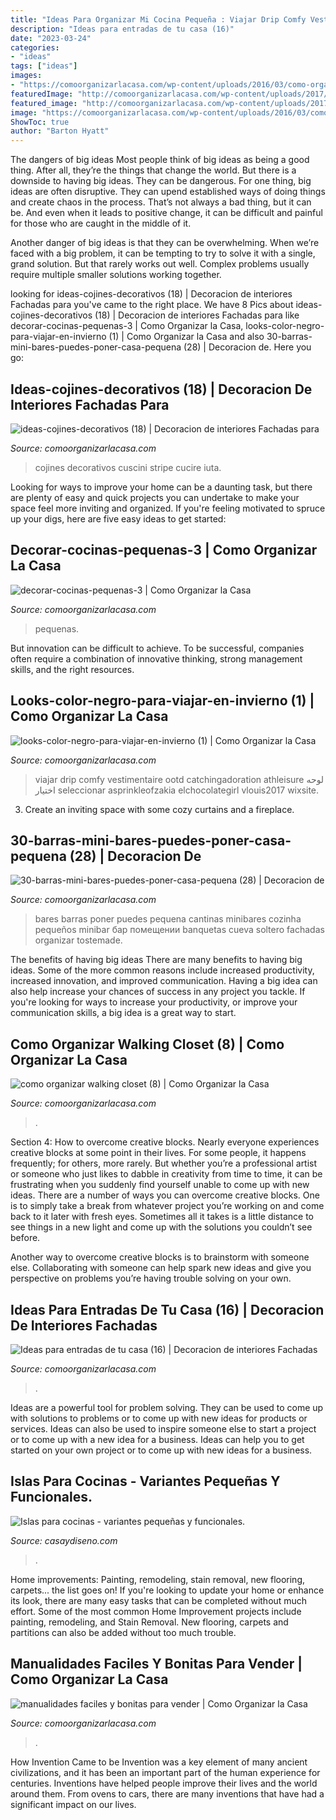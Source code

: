 ```yaml
---
title: "Ideas Para Organizar Mi Cocina Pequeña : Viajar Drip Comfy Vestimentaire Ootd Catchingadoration Athleisure لوحه اختيار Seleccionar Asprinkleofzakia Elchocolategirl Vlouis2017 Wixsite"
description: "Ideas para entradas de tu casa (16)"
date: "2023-03-24"
categories:
- "ideas"
tags: ["ideas"]
images:
- "https://comoorganizarlacasa.com/wp-content/uploads/2016/03/como-organizar-walking-closet-8-225x300.jpg"
featuredImage: "http://comoorganizarlacasa.com/wp-content/uploads/2017/03/30-barras-mini-bares-puedes-poner-casa-pequena-28.jpg"
featured_image: "http://comoorganizarlacasa.com/wp-content/uploads/2017/03/30-barras-mini-bares-puedes-poner-casa-pequena-28.jpg"
image: "https://comoorganizarlacasa.com/wp-content/uploads/2016/03/como-organizar-walking-closet-8-225x300.jpg"
ShowToc: true
author: "Barton Hyatt"
---
```



The dangers of big ideas
Most people think of big ideas as being a good thing. After all, they’re the things that change the world. But there is a downside to having big ideas. They can be dangerous.
For one thing, big ideas are often disruptive. They can upend established ways of doing things and create chaos in the process. That’s not always a bad thing, but it can be. And even when it leads to positive change, it can be difficult and painful for those who are caught in the middle of it.

Another danger of big ideas is that they can be overwhelming. When we’re faced with a big problem, it can be tempting to try to solve it with a single, grand solution. But that rarely works out well. Complex problems usually require multiple smaller solutions working together.

	

		
looking for ideas-cojines-decorativos (18) | Decoracion de interiores Fachadas para you've came to the right place. We have 8 Pics about ideas-cojines-decorativos (18) | Decoracion de interiores Fachadas para like decorar-cocinas-pequenas-3 | Como Organizar la Casa, looks-color-negro-para-viajar-en-invierno (1) | Como Organizar la Casa and also 30-barras-mini-bares-puedes-poner-casa-pequena (28) | Decoracion de. Here you go:
		
    
## Ideas-cojines-decorativos (18) | Decoracion De Interiores Fachadas Para

<img loading=lazy src="http://comoorganizarlacasa.com/wp-content/uploads/2015/07/ideas-cojines-decorativos-18.jpg" onerror="this.onerror=null;this.src='https://tse3.mm.bing.net/th?id=OIP.zsy-EvQ3Epiu6EzW8v_XHgHaFB&amp;pid=15.1';" alt="ideas-cojines-decorativos (18) | Decoracion de interiores Fachadas para">

_Source: comoorganizarlacasa.com_

>cojines decorativos cuscini stripe cucire iuta. 

	

Looking for ways to improve your home can be a daunting task, but there are plenty of easy and quick projects you can undertake to make your space feel more inviting and organized. If you're feeling motivated to spruce up your digs, here are five easy ideas to get started: 

    
## Decorar-cocinas-pequenas-3 | Como Organizar La Casa

<img loading=lazy src="https://comoorganizarlacasa.com/wp-content/uploads/2015/07/decorar-cocinas-pequenas-3.jpg" onerror="this.onerror=null;this.src='https://tse4.mm.bing.net/th?id=OIP.jgH6fD8oIFB_zjeh5_TgZgHaJ4&amp;pid=15.1';" alt="decorar-cocinas-pequenas-3 | Como Organizar la Casa">

_Source: comoorganizarlacasa.com_

>pequenas. 

	

But innovation can be difficult to achieve. To be successful, companies often require a combination of innovative thinking, strong management skills, and the right resources.

    
## Looks-color-negro-para-viajar-en-invierno (1) | Como Organizar La Casa

<img loading=lazy src="https://comoorganizarlacasa.com/wp-content/uploads/2020/11/looks-color-negro-para-viajar-en-invierno-1.jpg" onerror="this.onerror=null;this.src='https://tse1.mm.bing.net/th?id=OIP.IwQF917EMPtugo_9HDA1IgHaI9&amp;pid=15.1';" alt="looks-color-negro-para-viajar-en-invierno (1) | Como Organizar la Casa">

_Source: comoorganizarlacasa.com_

>viajar drip comfy vestimentaire ootd catchingadoration athleisure لوحه اختيار seleccionar asprinkleofzakia elchocolategirl vlouis2017 wixsite. 

	

3. Create an inviting space with some cozy curtains and a fireplace. 

    
## 30-barras-mini-bares-puedes-poner-casa-pequena (28) | Decoracion De

<img loading=lazy src="http://comoorganizarlacasa.com/wp-content/uploads/2017/03/30-barras-mini-bares-puedes-poner-casa-pequena-28.jpg" onerror="this.onerror=null;this.src='https://tse4.mm.bing.net/th?id=OIP.k0dPdIKVIcUxJPBaZzzh8gHaJ4&amp;pid=15.1';" alt="30-barras-mini-bares-puedes-poner-casa-pequena (28) | Decoracion de">

_Source: comoorganizarlacasa.com_

>bares barras poner puedes pequena cantinas minibares cozinha pequeños minibar бар помещении banquetas cueva soltero fachadas organizar tostemade. 

	

The benefits of having big ideas
There are many benefits to having big ideas. Some of the more common reasons include increased productivity, increased innovation, and improved communication. Having a big idea can also help increase your chances of success in any project you tackle. If you're looking for ways to increase your productivity, or improve your communication skills, a big idea is a great way to start.

    
## Como Organizar Walking Closet (8) | Como Organizar La Casa

<img loading=lazy src="https://comoorganizarlacasa.com/wp-content/uploads/2016/03/como-organizar-walking-closet-8-225x300.jpg" onerror="this.onerror=null;this.src='https://tse2.mm.bing.net/th?id=OIP.5kn3v_BfqWdhouJiYB7wSgAAAA&amp;pid=15.1';" alt="como organizar walking closet (8) | Como Organizar la Casa">

_Source: comoorganizarlacasa.com_

>. 

	

Section 4: How to overcome creative blocks.
Nearly everyone experiences creative blocks at some point in their lives. For some people, it happens frequently; for others, more rarely. But whether you’re a professional artist or someone who just likes to dabble in creativity from time to time, it can be frustrating when you suddenly find yourself unable to come up with new ideas.
There are a number of ways you can overcome creative blocks. One is to simply take a break from whatever project you’re working on and come back to it later with fresh eyes. Sometimes all it takes is a little distance to see things in a new light and come up with the solutions you couldn’t see before.

Another way to overcome creative blocks is to brainstorm with someone else. Collaborating with someone can help spark new ideas and give you perspective on problems you’re having trouble solving on your own.

    
## Ideas Para Entradas De Tu Casa (16) | Decoracion De Interiores Fachadas

<img loading=lazy src="http://comoorganizarlacasa.com/wp-content/uploads/2016/04/Ideas-para-entradas-de-tu-casa-16.jpg" onerror="this.onerror=null;this.src='https://tse2.mm.bing.net/th?id=OIP.0ieieDortsQuyfyzVEVkoAHaLR&amp;pid=15.1';" alt="Ideas para entradas de tu casa (16) | Decoracion de interiores Fachadas">

_Source: comoorganizarlacasa.com_

>. 

	

Ideas are a powerful tool for problem solving. They can be used to come up with solutions to problems or to come up with new ideas for products or services. Ideas can also be used to inspire someone else to start a project or to come up with a new idea for a business. Ideas can help you to get started on your own project or to come up with new ideas for a business.

    
## Islas Para Cocinas - Variantes Pequeñas Y Funcionales.

<img loading=lazy src="https://casaydiseno.com/wp-content/uploads/2015/04/isla-silla-funcional-mesa.jpg" onerror="this.onerror=null;this.src='https://tse1.mm.bing.net/th?id=OIP.2SbFSJGlMO9hvx5B7EdU3wHaE4&amp;pid=15.1';" alt="Islas para cocinas - variantes pequeñas y funcionales.">

_Source: casaydiseno.com_

>. 

	

Home improvements: Painting, remodeling, stain removal, new flooring, carpets... the list goes on!
If you're looking to update your home or enhance its look, there are many easy tasks that can be completed without much effort. Some of the most common Home Improvement projects include painting, remodeling, and Stain Removal. New flooring, carpets and partitions can also be added without too much trouble.

    
## Manualidades Faciles Y Bonitas Para Vender | Como Organizar La Casa

<img loading=lazy src="https://comoorganizarlacasa.com/wp-content/uploads/2018/08/manualidades-faciles-y-bonitas-para-vender-2.jpg" onerror="this.onerror=null;this.src='https://tse2.mm.bing.net/th?id=OIP.uLZNf4AABtP1sdPZqxxKKgHaLI&amp;pid=15.1';" alt="manualidades faciles y bonitas para vender | Como Organizar la Casa">

_Source: comoorganizarlacasa.com_

>. 

	

How Invention Came to be
Invention was a key element of many ancient civilizations, and it has been an important part of the human experience for centuries. Inventions have helped people improve their lives and the world around them. From ovens to cars, there are many inventions that have had a significant impact on our lives.

